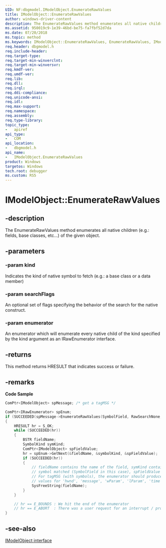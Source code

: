 ```yaml
---
UID: NF:dbgmodel.IModelObject.EnumerateRawValues
title: IModelObject::EnumerateRawValues
author: windows-driver-content
description: The EnumerateRawValues method enumerates all native children (fields, base classes, etc...) of the given object. 
ms.assetid: 950019c9-1e39-46bd-be75-fa7fbf52d7da
ms.date: 07/20/2018
ms.topic: method
ms.keywords: IModelObject::EnumerateRawValues, EnumerateRawValues, IModelObject.EnumerateRawValues, IModelObject::EnumerateRawValues, IModelObject.EnumerateRawValues
req.header: dbgmodel.h
req.include-header:
req.target-type:
req.target-min-winverclnt:
req.target-min-winversvr:
req.kmdf-ver:
req.umdf-ver:
req.lib:
req.dll:
req.irql: 
req.ddi-compliance:
req.unicode-ansi:
req.idl:
req.max-support:
req.namespace:
req.assembly:
req.type-library: 
topic_type: 
-	apiref
api_type: 
-	COM
api_location: 
-	dbgmodel.h
api_name: 
-	IModelObject.EnumerateRawValues
product: Windows
targetos: Windows
tech.root: debugger
ms.custom: RS5
---
```


# IModelObject::EnumerateRawValues


## -description

The EnumerateRawValues method enumerates all native children (e.g.: fields, base classes, etc...) of the given object. 

## -parameters

### -param kind
Indicates the kind of native symbol to fetch (e.g.: a base class or a data member)

### -param searchFlags
An optional set of flags specifying the behavior of the search for the native construct.

### -param enumerator
An enumerator which will enumerate every native child of the kind specified by the kind argument as an IRawEnumerator interface. 


## -returns
This method returns HRESULT that indicates success or failure.

## -remarks


**Code Sample**

```cpp
ComPtr<IModelObject> spMessage; /* get a tagMSG */

ComPtr<IRawEnumerator> spEnum;
if (SUCCEEDED(spMessage->EnumerateRawValues(SymbolField, RawSearchNone, &spEnum)))
{
    HRESULT hr = S_OK;
    while (SUCCEEDED(hr))
    {
        BSTR fieldName;
        SymbolKind symKind;
        ComPtr<IModelObject> spFieldValue;
        hr = spEnum->GetNext(&fieldName, &symbolKind, &spFieldValue);
        if (SUCCEEDED(hr))
        {
            // fieldName contains the name of the field, symKind contains the kind of 
            // symbol matched (SymbolField in this case), spFieldValue contains the value
            // For tagMSG (with symbols), the enumerator should produce field names and 
            // values for 'hwnd', 'message', 'wParam', 'lParam', 'time', and 'pt'
            SysFreeString(fieldName);
        }
    }

    // hr == E_BOUNDS : We hit the end of the enumerator
    // hr == E_ABORT  : There was a user request for an interrupt / propagate that upward immediately
}
```

## -see-also

[IModelObject interface](nn-dbgmodel-imodelobject.md)
